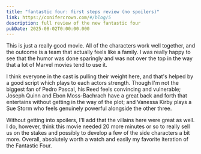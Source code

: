 ```yaml
---
title: "fantastic four: first steps review (no spoilers)"
link: https://conifercrown.com/#/blog/5
description: full review of the new fantastic four
pubDate: 2025-08-02T0:00:00.000
---
```


This is just a really good movie. All of the characters work well together, and the outcome is a team that actually feels like a family. I was really happy to see that the humor was done sparingly and was not over the top in the way that a lot of Marvel movies tend to use it.

I think everyone in the cast is pulling their weight here, and that's helped by a good script which plays to each actors strength. Though I'm not the biggest fan of Pedro Pascal, his Reed feels convincing and vulnerable; Joseph Quinn and Ebon Moss-Bachrach have a great back and forth that entertains without getting in the way of the plot; and Vanessa Kirby plays a Sue Storm who feels genuinely powerful alongside the other three.

Without getting into spoilers, I'll add that the villains here were great as well. I do, however, think this movie needed 20 more minutes or so to really sell us on the stakes and possibly to develop a few of the side characters a bit more. Overall, absolutely worth a watch and easily my favorite iteration of the Fantastic Four.
